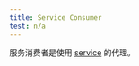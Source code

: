 ```yaml
---
title: Service Consumer
test: n/a
---
```

服务消费者是使用 [service](/zh/docs/reference/glossary/#service) 的代理。
